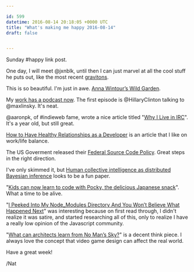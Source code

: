 ```yaml
---

id: 599
datetime: 2016-08-14 20:18:05 +0000 UTC
title: "What's making me happy 2016-08-14"
draft: false


---
```


Sunday #happy link post.

One day, I will meet @jxnblk, until then I can just marvel at all the cool stuff he puts out, like the most recent [gravitons](https://github.com/jxnblk/gravitons).

This is so beautiful. I'm just in awe. [Anna Wintour’s Wild Garden](http://nyti.ms/2bdNt7q).

My [work has a podcast now](https://www.hillaryclinton.com/page/podcast/?ref=natops). The first episode is @HillaryClinton talking to @maxlinsky. It's neat.

@aaronpk, of #indieweb fame, wrote a nice article titled "[Why I Live in IRC](https://aaronparecki.com/2015/08/29/8/why-i-live-in-irc)". It's a year old, but still great.

[How to Have Healthy Relationships as a Developer](http://smo.nu/how-to-have-healthy-relationships-as-a-developer/) is an article that I like on work/life balance.

The US Goverment released their [Federal Source Code Policy](https://sourcecode.cio.gov/). Great steps in the right direction.

I've only skimmed it, but [Human collective intelligence as distributed Bayesian inference](http://arxiv.org/abs/1608.01987) looks to be a fun paper.

"[Kids can now learn to code with Pocky, the delicious Japanese snack](http://www.theverge.com/2016/8/5/12387456/glicode-pocky-coding-game-japan)". What a time to be alive.

"[I Peeked Into My Node_Modules Directory And You Won’t Believe What Happened Next](https://medium.com/friendship-dot-js/i-peeked-into-my-node-modules-directory-and-you-wont-believe-what-happened-next-b89f63d21558)" was interesting because on first read through, I didn't realize it was satire, and started researching all of this, only to realize I have a really low opinion of the Javascript community.

"[What can architects learn from No Man’s Sky?](https://killscreen.com/articles/can-architects-learn-no-mans-sky/)" is a decent think piece. I always love the concept that video game design can affect the real world.

Have a great week!

/Nat


